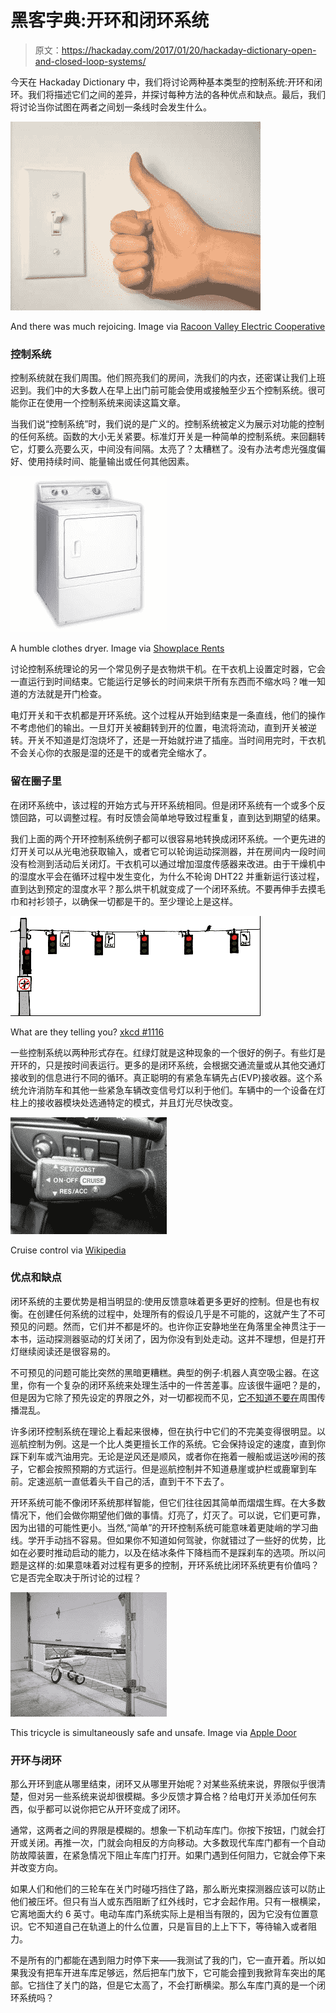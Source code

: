# 黑客字典:开环和闭环系统

> 原文：<https://hackaday.com/2017/01/20/hackaday-dictionary-open-and-closed-loop-systems/>

今天在 Hackaday Dictionary 中，我们将讨论两种基本类型的控制系统:开环和闭环。我们将描述它们之间的差异，并探讨每种方法的各种优点和缺点。最后，我们将讨论当你试图在两者之间划一条线时会发生什么。

[![light-switch-ok](img/d53b1d3aaf0ef3c478267756968bdc0d.png)](https://hackaday.com/wp-content/uploads/2017/01/light-switch-ok.jpg)

And there was much rejoicing. Image via [Racoon Valley Electric Cooperative](http://www.rvec.coop/userdocs/news/thumbswitchw.jpg)

### 控制系统

控制系统就在我们周围。他们照亮我们的房间，洗我们的内衣，还密谋让我们上班迟到。我们中的大多数人在早上出门前可能会使用或接触至少五个控制系统。很可能你正在使用一个控制系统来阅读这篇文章。

当我们说“控制系统”时，我们说的是广义的。控制系统被定义为展示对功能的控制的任何系统。函数的大小无关紧要。标准灯开关是一种简单的控制系统。来回翻转它，灯要么亮要么灭，中间没有间隔。太亮了？太糟糕了。没有办法考虑光强度偏好、使用持续时间、能量输出或任何其他因素。

[![speed-queen](img/a89ea048e4786e9e3253e306ddfd9699.png)](https://hackaday.com/wp-content/uploads/2017/01/speed-queen.jpg)

A humble clothes dryer. Image via [Showplace Rents](http://www.showplacerents.com/item/electric-dryers-commercial-grade-dryer/866017093)

讨论控制系统理论的另一个常见例子是衣物烘干机。在干衣机上设置定时器，它会一直运行到时间结束。它能运行足够长的时间来烘干所有东西而不缩水吗？唯一知道的方法就是开门检查。

电灯开关和干衣机都是开环系统。这个过程从开始到结束是一条直线，他们的操作不考虑他们的输出。一旦灯开关被翻转到开的位置，电流将流动，直到开关被逆转。开关不知道是灯泡烧坏了，还是一开始就拧进了插座。当时间用完时，干衣机不会关心你的衣服是湿的还是干的或者完全缩水了。

### 留在圈子里

在闭环系统中，该过程的开始方式与开环系统相同。但是闭环系统有一个或多个反馈回路，可以调整过程。有时反馈会简单地导致过程重复，直到达到期望的结果。

我们上面的两个开环控制系统例子都可以很容易地转换成闭环系统。一个更先进的灯开关可以从光电池获取输入，或者它可以轮询运动探测器，并在房间内一段时间没有检测到活动后关闭灯。干衣机可以通过增加湿度传感器来改进。由于干燥机中的湿度水平会在循环过程中发生变化，为什么不轮询 DHT22 并重新运行该过程，直到达到预定的湿度水平？那么烘干机就变成了一个闭环系统。不要再伸手去摸毛巾和衬衫领子，以确保一切都是干的。至少理论上是这样。

[![xkcd_traffic_lights](img/8dc35a017855de7df77c0212e2c6becf.png)](https://hackaday.com/wp-content/uploads/2017/01/xkcd_traffic_lights.gif)

What are they telling you? [xkcd #1116](https://xkcd.com/1116/)

一些控制系统以两种形式存在。红绿灯就是这种现象的一个很好的例子。有些灯是开环的，只是按时间表运行。更多的是闭环系统，会根据交通流量或从其他交通灯接收到的信息进行不同的循环。真正聪明的有紧急车辆先占(EVP)接收器。这个系统允许消防车和其他一些紧急车辆改变信号灯以利于他们。车辆中的一个设备在灯柱上的接收器模块处选通特定的模式，并且灯光尽快改变。

[![cruise-control](img/2420ae1b73674b163be39e8c4694acb1.png)](https://hackaday.com/wp-content/uploads/2017/01/cruise-control.jpg)

Cruise control via [Wikipedia](https://en.wikipedia.org/wiki/Cruise_control#/media/File:Cruise_control_Citroen_Xsara.jpg)

### 优点和缺点

闭环系统的主要优势是相当明显的:使用反馈意味着更多更好的控制。但是也有权衡。在创建任何系统的过程中，处理所有的假设几乎是不可能的，这就产生了不可预见的问题。然而，它们并不都是坏的。也许你正安静地坐在角落里全神贯注于一本书，运动探测器驱动的灯关闭了，因为你没有到处走动。这并不理想，但是打开灯继续阅读还是很容易的。

不可预见的问题可能比突然的黑暗更糟糕。典型的例子:机器人真空吸尘器。在这里，你有一个复杂的闭环系统来处理生活中的一件苦差事。应该很牛逼吧？是的，但是因为它除了预先设定的界限之外，对一切都视而不见，[它不知道不要在](https://hackaday.com/2016/08/24/roomba-vs-poop-teaching-robots-to-detect-pet-mess/)周围传播混乱。

许多闭环控制系统在理论上看起来很棒，但在执行中它们的不完美变得很明显。以巡航控制为例。这是一个比人类更擅长工作的系统。它会保持设定的速度，直到你踩下刹车或汽油用完。无论是逆风还是顺风，或者你在拖着一艘船或运送吵闹的孩子，它都会按照预期的方式运行。但是巡航控制并不知道悬崖或护栏或鹿窜到车前。定速巡航一直低着头干自己的活，直到干不下去了。

开环系统可能不像闭环系统那样智能，但它们往往因其简单而熠熠生辉。在大多数情况下，他们会做你期望他们做的事情。灯亮了，灯灭了。可以说，它们更可靠，因为出错的可能性更小。当然,“简单”的开环控制系统可能意味着更陡峭的学习曲线。学开手动挡不容易。但如果你不知道如何驾驶，你就错过了一些好的优势，比如在必要时推动启动的能力，以及在结冰条件下降档而不是踩刹车的选项。所以问题是这样的:如果意味着对过程有更多的控制，开环系统比闭环系统更有价值吗？它是否完全取决于所讨论的过程？

[![tricycle-door-stopper](img/603ed8a58065413a3a00ae03d31f0ea5.png)](https://hackaday.com/wp-content/uploads/2017/01/tricycle-door-stopper1.jpg)

This tricycle is simultaneously safe and unsafe. Image via [Apple Door](http://appledoor.com/garage-door-blog)

### 开环与闭环

那么开环到底从哪里结束，闭环又从哪里开始呢？对某些系统来说，界限似乎很清楚，但对另一些系统来说却很模糊。多少反馈才算合格？给电灯开关添加任何东西，似乎都可以说你把它从开环变成了闭环。

通常，这两者之间的界限是模糊的。想象一下机动车库门。你按下按钮，门就会打开或关闭。再推一次，门就会向相反的方向移动。大多数现代车库门都有一个自动防故障装置，在紧急情况下阻止车库门打开。如果门遇到任何阻力，它就会停下来并改变方向。

如果人们和他们的三轮车在关门时碰巧挡住了路，那么断光束探测器应该可以防止他们被压坏。但只有当人或东西阻断了红外线时，它才会起作用。只有一根横梁，它离地面大约 6 英寸。电动车库门系统实际上是相当有限的，因为它没有位置意识。它不知道自己在轨道上的什么位置，只是盲目的上上下下，等待输入或者阻力。

不是所有的门都能在遇到阻力时停下来——我测试了我的门，它一直开着。所以如果我没有把车开进车库足够远，然后把车门放下，它可能会撞到我掀背车突出的尾部。它挡住了关门的路，但是它太高了，不会打断横梁。那么车库门真的是一个闭环系统吗？